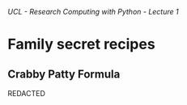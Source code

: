 *UCL - Research Computing with Python - Lecture 1*

# Family secret recipes

## Crabby Patty Formula

REDACTED